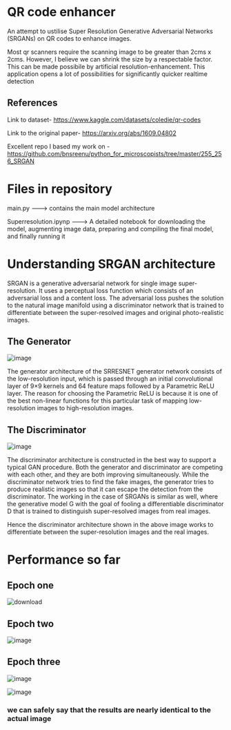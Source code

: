 # QR code enhancer
An attempt to ustilise Super Resolution Generative Adversarial Networks (SRGANs) on QR codes to enhance images.  

Most qr scanners require the scanning image to be greater than 2cms x 2cms. However, I believe we can shrink the size by a respectable factor. This can be made possibile by artificial resolution-enhancement. This application opens a lot of possibilities for significantly quicker realtime detection 
## References
Link to dataset- https://www.kaggle.com/datasets/coledie/qr-codes

Link to the original paper- https://arxiv.org/abs/1609.04802

Excellent repo I based my work on - https://github.com/bnsreenu/python_for_microscopists/tree/master/255_256_SRGAN
# Files in repository
main.py ---> contains the main model architecture

Superresolution.ipynp ---> A detailed notebook for downloading the model, augmenting image data, preparing and compiling the final model, and finally running it
# Understanding SRGAN architecture 
SRGAN is a generative adversarial network for single image super-resolution. It uses a perceptual loss function which consists of an adversarial loss and a content loss. The adversarial loss pushes the solution to the natural image manifold using a discriminator network that is trained to differentiate between the super-resolved images and original photo-realistic images. 

## The Generator

![image](https://user-images.githubusercontent.com/99831413/166132910-9a7e508b-bead-4599-904f-ece3f38a0845.png)

 The generator architecture of the SRRESNET generator network consists of the low-resolution input, which is passed through an initial convolutional layer of 9×9 kernels and 64 feature maps followed by a Parametric ReLU layer. The reason for choosing the Parametric ReLU is because it is one of the best non-linear functions for this particular task of mapping low-resolution images to high-resolution images.
 
 ## The Discriminator
 
 ![image](https://user-images.githubusercontent.com/99831413/166132890-ee9647be-ec3f-462d-a4ef-517be8d778dd.png)

 
 The discriminator architecture is constructed in the best way to support a typical GAN procedure. Both the generator and discriminator are competing with each other, and they are both improving simultaneously. While the discriminator network tries to find the fake images, the generator tries to produce realistic images so that it can escape the detection from the discriminator. The working in the case of SRGANs is similar as well, where the generative model G with the goal of fooling a differentiable discriminator D that is trained to distinguish super-resolved images from real images.

Hence the discriminator architecture shown in the above image works to differentiate between the super-resolution images and the real images.


# Performance so far

## Epoch one

![download](https://user-images.githubusercontent.com/99831413/166133210-64a050a4-79f4-4d19-b931-96d0e80ad335.png)

## Epoch two

![image](https://user-images.githubusercontent.com/99831413/166930498-8cbf29d5-d2d0-454a-b084-1add23e8d545.png)

## Epoch three

![image](https://user-images.githubusercontent.com/99831413/167305009-329cca3b-c2a0-40b6-954b-083635bafecd.png)

![image](https://user-images.githubusercontent.com/99831413/167304994-ca4238de-ef66-4ca0-9d98-b05bf6abe320.png)

### we can safely say that the results are nearly identical to the actual image
